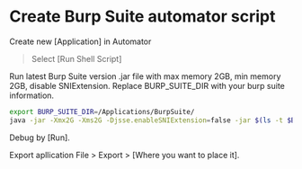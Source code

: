 # Create Burp Suite automator script

Create new [Application] in Automator
   > Select [Run Shell Script]

Run latest Burp Suite version .jar file with max memory 2GB, min memory 2GB, disable SNIExtension.
Replace BURP_SUITE_DIR with your burp suite information.

```bash
export BURP_SUITE_DIR=/Applications/BurpSuite/
java -jar -Xmx2G -Xms2G -Djsse.enableSNIExtension=false -jar $(ls -t $BURP_SUITE_DIR/burpsuite*.jar | head -1)
```

Debug by [Run].

Export apllication File > Export > [Where you want to place it].

